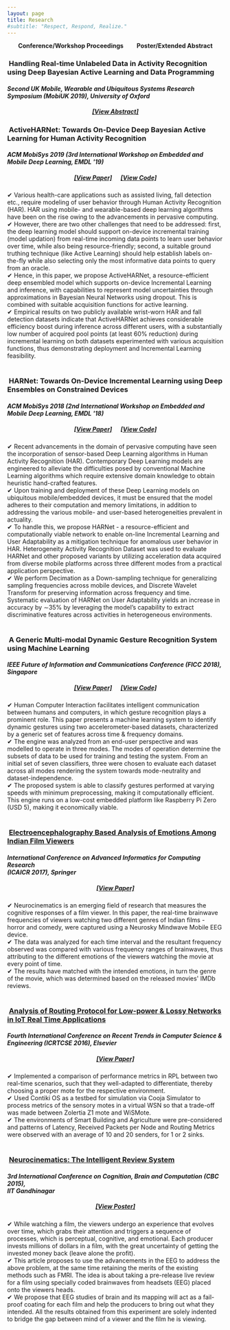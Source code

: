 ```yaml
---
layout: page
title: Research
#subtitle: "Respect, Respond, Realize."
---
```


<p class="about-users">
<center><span class="fa fa-users about-icon"></span> <strong> Conference/Workshop Proceedings </strong>&nbsp;&nbsp;&nbsp;&nbsp;&nbsp;&nbsp;
<span class="fa fa-file about-icon"></span> <strong> Poster/Extended Abstract </strong></center>

<h3><span class="fa fa-file about-icon"></span> &nbsp;Handling Real-time Unlabeled Data in Activity Recognition using Deep Bayesian Active Learning and Data Programming</h3>
<h4><i>Second UK Mobile, Wearable and Ubiquitous Systems Research Symposium (MobiUK 2019), University of Oxford</i></h4>
<h5><center><a href="/MobiUK_2019.pdf" target="_blank">[View Abstract]</a></center></h5>

<h3><span class="fa fa-users about-icon"></span> &nbsp;ActiveHARNet: Towards On-Device Deep Bayesian Active Learning for Human Activity Recognition</h3>
<h4><i>ACM MobiSys 2019 (3rd International Workshop on Embedded and Mobile Deep Learning, EMDL '19)</i></h4>
<h5><center><a href="https://arxiv.org/abs/1906.00108" target="_blank">[View Paper]</a>&nbsp;&nbsp;&nbsp;&nbsp;&nbsp;&nbsp;<a href="https://github.com/gauthamkrishna-g/HARNet-On-Device-Human-Activity-Recognition" target="_blank">[View Code]</a></center></h5>
✔ Various health-care applications such as assisted living, fall detection etc., require modeling of user behavior through Human Activity Recognition (HAR). HAR using mobile- and wearable-based deep learning algorithms have been on the rise owing to the advancements in pervasive computing.<br>
✔ However, there are two other challenges that need to be addressed: first, the deep learning model should support on-device incremental training (model updation) from real-time incoming data points to learn user behavior over time, while also being resource-friendly; second, a suitable ground truthing technique (like Active Learning) should help establish labels on-the-fly while also selecting only the most informative data points to query from an oracle.<br>
✔ Hence, in this paper, we propose ActiveHARNet, a resource-efficient deep ensembled model which supports on-device Incremental Learning and inference, with capabilities to represent model uncertainties through approximations in Bayesian Neural Networks using dropout. This is combined with suitable acquisition functions for active learning.<br>
✔ Empirical results on two publicly available wrist-worn HAR and fall detection datasets indicate that ActiveHARNet achieves considerable efficiency boost during inference across different users, with a substantially low number of acquired pool points (at least 60% reduction) during incremental learning on both datasets experimented with various acquisition functions, thus demonstrating deployment and Incremental Learning feasibility.<br><br>

<h3><span class="fa fa-users about-icon"></span> &nbsp;HARNet: Towards On-Device Incremental Learning using Deep Ensembles on Constrained Devices</h3>
<h4><i>ACM MobiSys 2018 (2nd International Workshop on Embedded and Mobile Deep Learning, EMDL '18)</i></h4>
<h5><center><a href="/EMDLAR_2018.pdf" target="_blank">[View Paper]</a>&nbsp;&nbsp;&nbsp;&nbsp;&nbsp;&nbsp;<a href="https://github.com/gauthamkrishna-g/HARNet-On-Device-Human-Activity-Recognition" target="_blank">[View Code]</a></center></h5>
✔ Recent advancements in the domain of pervasive computing have seen the incorporation of sensor-based Deep Learning algorithms in Human Activity Recognition (HAR). Contemporary Deep Learning models are engineered to alleviate the difficulties posed by conventional Machine Learning algorithms which require extensive domain knowledge to obtain heuristic hand-crafted features.<br>
✔ Upon training and deployment of these Deep Learning models on ubiquitous mobile/embedded devices, it must be ensured that the model adheres to their computation and memory limitations, in addition to addressing the various mobile- and user-based heterogeneities prevalent in actuality.<br>
✔ To handle this, we propose HARNet - a resource-efficient and computationally viable network to enable on-line Incremental Learning and User Adaptability as a mitigation technique for anomalous user behavior in HAR. Heterogeneity Activity Recognition Dataset was used to evaluate HARNet and other proposed variants by utilizing acceleration data acquired from diverse mobile platforms across three different modes from a practical application perspective.<br>
✔ We perform Decimation as a Down-sampling technique for generalizing sampling frequencies across mobile devices, and Discrete Wavelet Transform for preserving information across frequency and time. Systematic evaluation of HARNet on User Adaptability yields an increase in accuracy by ∼35% by leveraging the model’s capability to extract discriminative features across activities in heterogeneous environments.<br><br>

<h3><span class="fa fa-users about-icon"></span> &nbsp;A Generic Multi-modal Dynamic Gesture Recognition System using Machine Learning</h3>
<h4><i>IEEE Future of Information and Communications Conference (FICC 2018), Singapore</i></h4>
<h5><center><a href="/FICCGR_2018.pdf" target="_blank">[View Paper]</a>&nbsp;&nbsp;&nbsp;&nbsp;&nbsp;&nbsp;<a href="https://github.com/gauthamkrishna-g/Dynamic-Gesture-Recognition" target="_blank">[View Code]</a></center></h5>
✔ Human Computer Interaction facilitates intelligent communication between humans and computers, in which gesture recognition plays a prominent role. This paper presents a machine learning system to identify dynamic gestures using two accelerometer-based datasets, characterized by a generic set of features across time & frequency domains.<br>
✔ The engine was analyzed from an end-user perspective and was modelled to operate in three modes. The modes of operation determine the subsets of data to be used for training and testing the system. From an initial set of seven classifiers, three were chosen to evaluate each dataset across all modes rendering the system towards mode-neutrality and dataset-independence.<br>
✔ The proposed system is able to classify gestures performed at varying speeds with minimum preprocessing, making it computationally efficient. This engine runs on a low-cost embedded platform like Raspberry Pi Zero (USD 5), making it economically viable.<br><br>

<h3><span class="fa fa-users about-icon"></span> &nbsp;<a href="https://link.springer.com/chapter/10.1007/978-981-10-5780-9_13" target="_blank">Electroencephalography Based Analysis of Emotions Among Indian Film Viewers</a></h3>
<h4><i>International Conference on Advanced Informatics for Computing Research <br>(ICAICR 2017), Springer</i></h4>
<h5><center><a href="/ICAICR_2017.pdf" target="_blank">[View Paper]</a></center></h5>
✔ Neurocinematics is an emerging field of research that measures the cognitive responses of a film viewer. In this paper, the real-time brainwave frequencies of viewers watching two different genres of Indian films - horror and comedy, were captured using a Neurosky Mindwave Mobile EEG device.<br>
✔ The data was analyzed for each time interval and the resultant frequency observed was compared with various frequency ranges of brainwaves, thus attributing to the different emotions of the viewers watching the movie at every point of time.<br>
✔ The results have matched with the intended emotions, in turn the genre of the movie, which was determined based on the released movies' IMDb reviews.<br><br>

<h3><span class="fa fa-users about-icon"></span> &nbsp;<a href="http://www.sciencedirect.com/science/article/pii/S1877050916305002" target="_blank">Analysis of Routing Protocol for Low-power & Lossy Networks in IoT Real Time Applications</a></h3>
<h4><i>Fourth International Conference on Recent Trends in Computer Science & Engineering (ICRTCSE 2016), Elsevier</i></h4>
<h5><center><a href="/ICRTCSE_2016.pdf" target="_blank">[View Paper]</a></center></h5>
✔ Implemented a comparison of performance metrics in RPL between two real-time scenarios, such that they well-adapted to differentiate, thereby choosing a proper mote for the respective environment.<br>
✔ Used Contiki OS as a testbed for simulation via Cooja Simulator to process metrics of the sensory motes in a virtual WSN so that a trade-off was made between Zolertia Z1 mote and WiSMote.<br>
✔ The environments of Smart Building and Agriculture were pre-considered and patterns of Latency, Received Packets per Node and Routing Metrics were observed with an average of 10 and 20 senders, for 1 or 2 sinks.<br><br>

<h3><span class="fa fa-file about-icon"></span> &nbsp;<a href="https://pdfs.semanticscholar.org/582b/3762fc4e6ba6359d96d4f7bfc2c35e75fd66.pdf" target="_blank">Neurocinematics: The Intelligent Review System</a></h3>
<h4><i>3rd International Conference on Cognition, Brain and Computation (CBC 2015), <br>IIT Gandhinagar</i></h4>
<h5><center><a href="/CBC_Poster.pdf" target="_blank">[View Poster]</a></center></h5>
✔ While watching a film, the viewers undergo an experience that evolves over time, which grabs their attention and triggers a sequence of processes, which is perceptual, cognitive, and emotional. Each producer invests millions of dollars in a film, with the great uncertainty of getting the invested money back (leave alone the profit).<br>
✔ This article proposes to use the advancements in the EEG to address the above problem, at the same time retaining the merits of the existing methods such as FMRI. The idea is about taking a pre-release live review for a film using specially coded brainwaves from headsets (EEG) placed onto the viewers heads.<br>
✔ We propose that EEG studies of brain and its mapping will act as a fail-proof coating for each film and help the producers to bring out what they intended. All the results obtained from this experiment are solely indented to bridge the gap between mind of a viewer and the film he is viewing.


